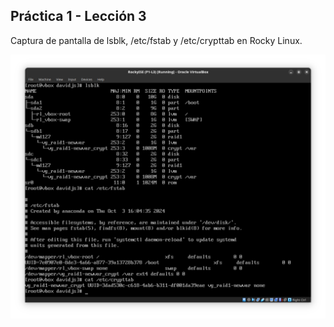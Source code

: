 ## Práctica 1 - Lección 3

Captura de pantalla de lsblk, /etc/fstab y /etc/crypttab en Rocky Linux.

![lsblk, /etc/fstab y /etc/crypttab en Rocky Linux](capturas/p1-l3.png)
